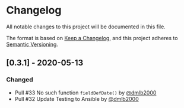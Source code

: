 # Changelog
All notable changes to this project will be documented in this file.

The format is based on [Keep a Changelog](https://keepachangelog.com/en/1.0.0/),
and this project adheres to [Semantic Versioning](https://semver.org/spec/v2.0.0.html).

## [0.3.1] - 2020-05-13
### Changed
- Pull #33 No such function `fieldDefDate()` by [@dmlb2000](https://github.com/dmlb2000)
- Pull #32 Update Testing to Ansible by [@dmlb2000](https://github.com/dmlb2000)
